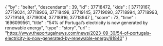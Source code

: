 {
  "by" : "belter",
  "descendants" : 39,
  "id" : 37718472,
  "kids" : [ 37719167, 37719024, 37718906, 37718499, 37719145, 37719090, 37718994, 37718993, 37719146, 37719004, 37718916, 37718947 ],
  "score" : 73,
  "time" : 1696099561,
  "title" : "54% of Portugal’s electricity is now generated by renewable energy",
  "type" : "story",
  "url" : "https://www.theportugalnews.com/news/2023-09-30/54-of-portugals-electricity-is-now-generated-by-renewable-energy/81840"
}
